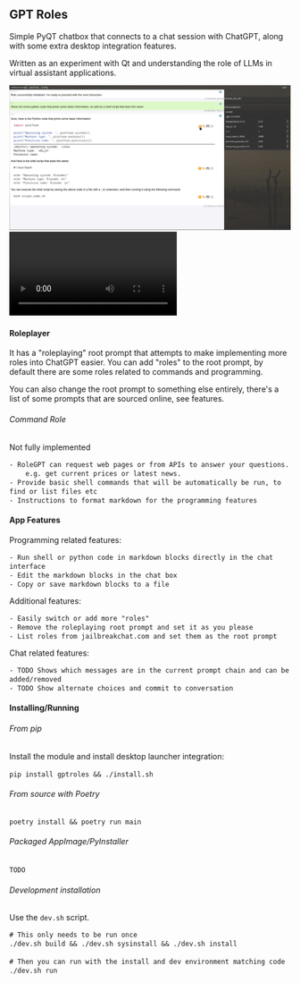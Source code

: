 
## GPT Roles
Simple PyQT chatbox that connects to a chat session with ChatGPT, along with some extra desktop integration features.

Written as an experiment with Qt and understanding the role of LLMs in virtual assistant applications.

![Screenshot of GPT Roles](doc/screenshot.png)
![Demo video of GPT Roles](doc/demo.webm)

#### Roleplayer
It has a "roleplaying" root prompt that attempts to make implementing more roles into ChatGPT easier.
You can add "roles" to the root prompt, by default there are some roles related to commands and programming.

You can also change the root prompt to something else entirely, there's a list of some prompts that are sourced online, see features.

###### Command Role

Not fully implemented

    - RoleGPT can request web pages or from APIs to answer your questions.
        e.g. get current prices or latest news.
    - Provide basic shell commands that will be automatically be run, to find or list files etc
    - Instructions to format markdown for the programming features

#### App Features

Programming related features:

    - Run shell or python code in markdown blocks directly in the chat interface
    - Edit the markdown blocks in the chat box
    - Copy or save markdown blocks to a file

Additional features:

    - Easily switch or add more "roles"
    - Remove the roleplaying root prompt and set it as you please
    - List roles from jailbreakchat.com and set them as the root prompt

Chat related features:

    - TODO Shows which messages are in the current prompt chain and can be added/removed
    - TODO Show alternate choices and commit to conversation


#### Installing/Running

###### From pip
Install the module and install desktop launcher integration:

`pip install gptroles && ./install.sh`


###### From source with Poetry
```shell
poetry install && poetry run main
```

###### Packaged AppImage/PyInstaller

`TODO`

###### Development installation

Use the `dev.sh` script.

```shell
# This only needs to be run once
./dev.sh build && ./dev.sh sysinstall && ./dev.sh install

# Then you can run with the install and dev environment matching code
./dev.sh run
```